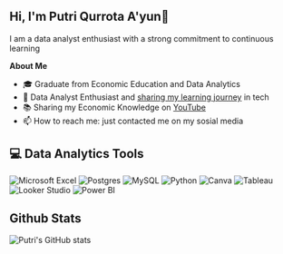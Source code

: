 ## Hi, I'm Putri Qurrota A'yun👋

I am a data analyst enthusiast with a strong commitment to continuous learning

**About Me**
- 🎓 Graduate from Economic Education and Data Analytics 
- 🌱 Data Analyst Enthusiast and [sharing my learning journey](https://www.threads.com/@p_qurrotaayun) in tech
- 📚  Sharing my Economic Knowledge on [YouTube](https://www.youtube.com/channel/UCMxtNalRPk_d7urfaRt6FIw)
- 📫 How to reach me: just contacted me on my sosial media

## 💻 Data Analytics Tools
![Microsoft Excel](https://img.shields.io/badge/Microsoft_Excel-217346?style=for-the-badge&logo=microsoft-excel&logoColor=white)
![Postgres](https://img.shields.io/badge/postgres-%23316192.svg?style=for-the-badge&logo=postgresql&logoColor=white)
![MySQL](https://img.shields.io/badge/mysql-4479A1.svg?style=for-the-badge&logo=mysql&logoColor=white)
![Python](https://img.shields.io/badge/python-3670A0?style=for-the-badge&logo=python&logoColor=ffdd54)
![Canva](https://img.shields.io/badge/Canva-%2300C4CC.svg?style=for-the-badge&logo=Canva&logoColor=white)
![Tableau](https://img.shields.io/badge/Tableau-%23316192.svg?style=for-the-badge&logo=Tableau&logoColor=white)
![Looker Studio](https://img.shields.io/badge/Looker_Studio-%23316192.svg?style=for-the-badge&logo=LookerStudio&logoColor=white)
![Power BI](https://img.shields.io/badge/power_bi-F2C811?style=for-the-badge&logo=powerbi&logoColor=black)

## Github Stats
![Putri's GitHub stats](https://github-readme-stats.vercel.app/api?username=putriqurrotaayun&show_icons=true&theme=algolia)
